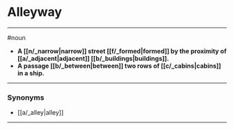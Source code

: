 # Alleyway
---
#noun
- **A [[n/_narrow|narrow]] street [[f/_formed|formed]] by the proximity of [[a/_adjacent|adjacent]] [[b/_buildings|buildings]].**
- **A passage [[b/_between|between]] two rows of [[c/_cabins|cabins]] in a ship.**
---
### Synonyms
- [[a/_alley|alley]]
---
